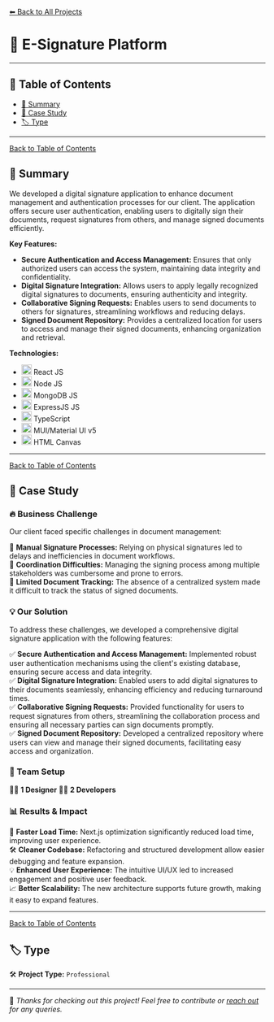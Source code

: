 [⬅ Back to All Projects](../README.md#my-work)

# 📌 E-Signature Platform

---

## 📖 Table of Contents  

- [📖 Summary](#-summary)  
- [📑 Case Study](#-case-study)  
- [🏷 Type](#-type)  

---
[Back to Table of Contents](#-table-of-contents)
## 📖 Summary  

We developed a digital signature application to enhance document management and authentication processes for our client. The application offers secure user authentication, enabling users to digitally sign their documents, request signatures from others, and manage signed documents efficiently.

**Key Features:**
- **Secure Authentication and Access Management:** Ensures that only authorized users can access the system, maintaining data integrity and confidentiality.
- **Digital Signature Integration:** Allows users to apply legally recognized digital signatures to documents, ensuring authenticity and integrity.
- **Collaborative Signing Requests:** Enables users to send documents to others for signatures, streamlining workflows and reducing delays.
- **Signed Document Repository:** Provides a centralized location for users to access and manage their signed documents, enhancing organization and retrieval.

**Technologies:** 
- <img src="https://encrypted-tbn0.gstatic.com/images?q=tbn:ANd9GcSlGmKtrnxElpqw3AExKXPWWBulcwjlvDJa1Q&s" width="20px"> React JS
- <img src="https://w1.pngwing.com/pngs/885/534/png-transparent-green-grass-nodejs-javascript-react-mean-angularjs-logo-symbol-thumbnail.png" width="20px"> Node JS
- <img src="https://cdn.worldvectorlogo.com/logos/mongodb-icon-1-1.svg" width="20px"> MongoDB JS
- <img src="https://encrypted-tbn0.gstatic.com/images?q=tbn:ANd9GcR2_RY4COV565Nju7b4ZI5tsPkJQT1imxdFXg&s" width="20px"> ExpressJS JS
- <img src="https://upload.wikimedia.org/wikipedia/commons/thumb/4/4c/Typescript_logo_2020.svg/768px-Typescript_logo_2020.svg.png" width="20px"> TypeScript
- <img src="https://encrypted-tbn0.gstatic.com/images?q=tbn:ANd9GcT5eWKWtRacZBDc33NENsW-OdRQ9BNMgMOalg&s" width="20px"> MUI/Material UI v5
- <img src="https://encrypted-tbn0.gstatic.com/images?q=tbn:ANd9GcTGw7prTVLyD2FecjiAJA4DRzBgcQK6JwJlMg&s" width="20px"> HTML Canvas

---
[Back to Table of Contents](#-table-of-contents)
## 📑 Case Study 

### 🔥 Business Challenge  

Our client faced specific challenges in document management:  

🎯 **Manual Signature Processes:** Relying on physical signatures led to delays and inefficiencies in document workflows.    
🎯 **Coordination Difficulties:** Managing the signing process among multiple stakeholders was cumbersome and prone to errors.  
🎯 **Limited Document Tracking:** The absence of a centralized system made it difficult to track the status of signed documents.  

### 💡 Our Solution  

To address these challenges, we developed a comprehensive digital signature application with the following features:  

✅ **Secure Authentication and Access Management:** Implemented robust user authentication mechanisms using the client's existing database, ensuring secure access and data integrity.  <br>
✅ **Digital Signature Integration:** Enabled users to add digital signatures to their documents seamlessly, enhancing efficiency and reducing turnaround times.<br>
✅ **Collaborative Signing Requests:** Provided functionality for users to request signatures from others, streamlining the collaboration process and ensuring all necessary parties can sign documents promptly.<br>
✅ **Signed Document Repository:** Developed a centralized repository where users can view and manage their signed documents, facilitating easy access and organization. <br>

### 👥 Team Setup  

👨‍🎨 **1 Designer** 
👨‍💻 **2 Developers**  

### 📊 Results & Impact  

🚀 **Faster Load Time:** Next.js optimization significantly reduced load time, improving user experience.  
🛠 **Cleaner Codebase:** Refactoring and structured development allow easier debugging and feature expansion.  
💡 **Enhanced User Experience:** The intuitive UI/UX led to increased engagement and positive user feedback.  
📈 **Better Scalability:** The new architecture supports future growth, making it easy to expand features.  

---
[Back to Table of Contents](#-table-of-contents)
## 🏷 Type  

🛠 **Project Type:** `Professional` 

---

🚀 *Thanks for checking out this project! Feel free to contribute or [reach out](mailto:bhatti.asad99@gmail.com) for any queries.*  
```

